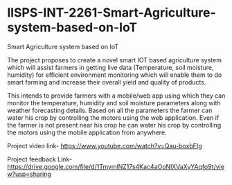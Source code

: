 # llSPS-INT-2261-Smart-Agriculture-system-based-on-IoT

Smart Agriculture system based on IoT

The project proposes to create a novel smart IOT based agriculture system which will assist farmers in getting live data (Temperature, soil moisture, humidity) for efficient environment monitoring which will enable them to do smart farming and increase their overall yield and quality of products.

This intends to provide farmers with a mobile/web app using which they can monitor the temperature, humidity and soil moisture parameters along with weather forecasting details. Based on all the parameters the farmer can water his crop by controlling the motors using the web application. Even if the farmer is not present near his crop he can water his crop by controlling the motors using the mobile application from anywhere.

Project video link- https://www.youtube.com/watch?v=Qau-boxbFIg

Project feedback Link- https://drive.google.com/file/d/1TmymlNZ17s4Kac4aOoNlXVaXyYAqfo9t/view?usp=sharing
